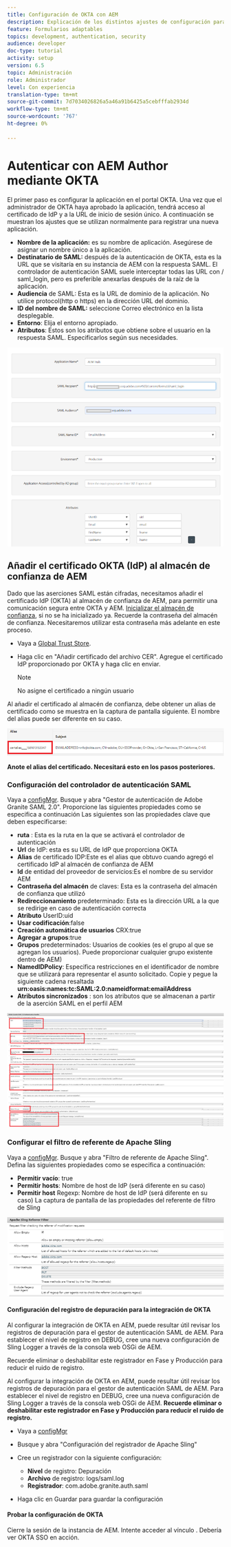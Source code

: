 ```yaml
---
title: Configuración de OKTA con AEM
description: Explicación de los distintos ajustes de configuración para el uso del inicio de sesión único mediante okta
feature: Formularios adaptables
topics: development, authentication, security
audience: developer
doc-type: tutorial
activity: setup
version: 6.5
topic: Administración
role: Administrador
level: Con experiencia
translation-type: tm+mt
source-git-commit: 7d7034026826a5a46a91b6425a5cebfffab2934d
workflow-type: tm+mt
source-wordcount: '767'
ht-degree: 0%

---
```



# Autenticar con AEM Author mediante OKTA

El primer paso es configurar la aplicación en el portal OKTA. Una vez que el administrador de OKTA haya aprobado la aplicación, tendrá acceso al certificado de IdP y a la URL de inicio de sesión único. A continuación se muestran los ajustes que se utilizan normalmente para registrar una nueva aplicación.

* **Nombre de la aplicación:** es su nombre de aplicación. Asegúrese de asignar un nombre único a la aplicación.
* **Destinatario de SAML:** después de la autenticación de OKTA, esta es la URL que se visitaría en su instancia de AEM con la respuesta SAML. El controlador de autenticación SAML suele interceptar todas las URL con / saml_login, pero es preferible anexarlas después de la raíz de la aplicación.
* **Audiencia** de SAML: Esta es la URL de dominio de la aplicación. No utilice protocol(http o https) en la dirección URL del dominio.
* **ID del nombre de SAML:** seleccione Correo electrónico en la lista desplegable.
* **Entorno**: Elija el entorno apropiado.
* **Atributos**: Estos son los atributos que obtiene sobre el usuario en la respuesta SAML. Especificarlos según sus necesidades.


![aplicación okta](assets/okta-app-settings-blurred.PNG)


## Añadir el certificado OKTA (IdP) al almacén de confianza de AEM

Dado que las aserciones SAML están cifradas, necesitamos añadir el certificado IdP (OKTA) al almacén de confianza de AEM, para permitir una comunicación segura entre OKTA y AEM.
[Inicializar el almacén de confianza](http://localhost:4502/libs/granite/security/content/truststore.html), si no se ha inicializado ya.
Recuerde la contraseña del almacén de confianza. Necesitaremos utilizar esta contraseña más adelante en este proceso.

* Vaya a [Global Trust Store](http://localhost:4502/libs/granite/security/content/truststore.html).
* Haga clic en &quot;Añadir certificado del archivo CER&quot;. Agregue el certificado IdP proporcionado por OKTA y haga clic en enviar.

   >[!NOTE]
   >
   >No asigne el certificado a ningún usuario

Al añadir el certificado al almacén de confianza, debe obtener un alias de certificado como se muestra en la captura de pantalla siguiente. El nombre del alias puede ser diferente en su caso.

![Alias de certificado](assets/cert-alias.PNG)

**Anote el alias del certificado. Necesitará esto en los pasos posteriores.**

### Configuración del controlador de autenticación SAML

Vaya a [configMgr](http://localhost:4502/system/console/configMgr).
Busque y abra &quot;Gestor de autenticación de Adobe Granite SAML 2.0&quot;.
Proporcione las siguientes propiedades como se especifica a continuación
Las siguientes son las propiedades clave que deben especificarse:

* **ruta** : Esta es la ruta en la que se activará el controlador de autenticación
* **Url** de IdP: esta es su URL de IdP que proporciona OKTA
* **Alias** de certificado IDP:Este es el alias que obtuvo cuando agregó el certificado IdP al almacén de confianza de AEM
* **Id** de entidad del proveedor de servicios:Es el nombre de su servidor AEM
* **Contraseña del almacén** de claves: Esta es la contraseña del almacén de confianza que utilizó
* **Redireccionamiento** predeterminado: Esta es la dirección URL a la que se redirige en caso de autenticación correcta
* **Atributo** UserID:uid
* **Usar codificación**:false
* **Creación automática de usuarios** CRX:true
* **Agregar a grupos**:true
* **Grupos** predeterminados: Usuarios de cookies (es el grupo al que se agregan los usuarios). Puede proporcionar cualquier grupo existente dentro de AEM)
* **NamedIDPolicy**: Especifica restricciones en el identificador de nombre que se utilizará para representar el asunto solicitado. Copie y pegue la siguiente cadena resaltada **urn:oasis:names:tc:SAML:2.0:nameidformat:emailAddress**
* **Atributos sincronizados** : son los atributos que se almacenan a partir de la aserción SAML en el perfil AEM

![saml-authentication-handler](assets/saml-authentication-settings-blurred.PNG)

### Configurar el filtro de referente de Apache Sling

Vaya a [configMgr](http://localhost:4502/system/console/configMgr).
Busque y abra &quot;Filtro de referente de Apache Sling&quot;. Defina las siguientes propiedades como se especifica a continuación:

* **Permitir vacío**: true
* **Permitir hosts**: Nombre de host de IdP (será diferente en su caso)
* **Permitir host** Regexp: Nombre de host de IdP (será diferente en su caso) La captura de pantalla de las propiedades del referente de filtro de Sling

![referrer-filter](assets/sling-referrer-filter.PNG)

#### Configuración del registro de depuración para la integración de OKTA

Al configurar la integración de OKTA en AEM, puede resultar útil revisar los registros de depuración para el gestor de autenticación SAML de AEM. Para establecer el nivel de registro en DEBUG, cree una nueva configuración de Sling Logger a través de la consola web OSGi de AEM.

Recuerde eliminar o deshabilitar este registrador en Fase y Producción para reducir el ruido de registro.

Al configurar la integración de OKTA en AEM, puede resultar útil revisar los registros de depuración para el gestor de autenticación SAML de AEM. Para establecer el nivel de registro en DEBUG, cree una nueva configuración de Sling Logger a través de la consola web OSGi de AEM.
**Recuerde eliminar o deshabilitar este registrador en Fase y Producción para reducir el ruido de registro.**
* Vaya a [configMgr](http://localhost:4502/system/console/configMgr)

* Busque y abra &quot;Configuración del registrador de Apache Sling&quot;
* Cree un registrador con la siguiente configuración:
   * **Nivel** de registro: Depuración
   * **Archivo** de registro: logs/saml.log
   * **Registrador**: com.adobe.granite.auth.saml
* Haga clic en Guardar para guardar la configuración



#### Probar la configuración de OKTA

Cierre la sesión de la instancia de AEM. Intente acceder al vínculo . Debería ver OKTA SSO en acción.
